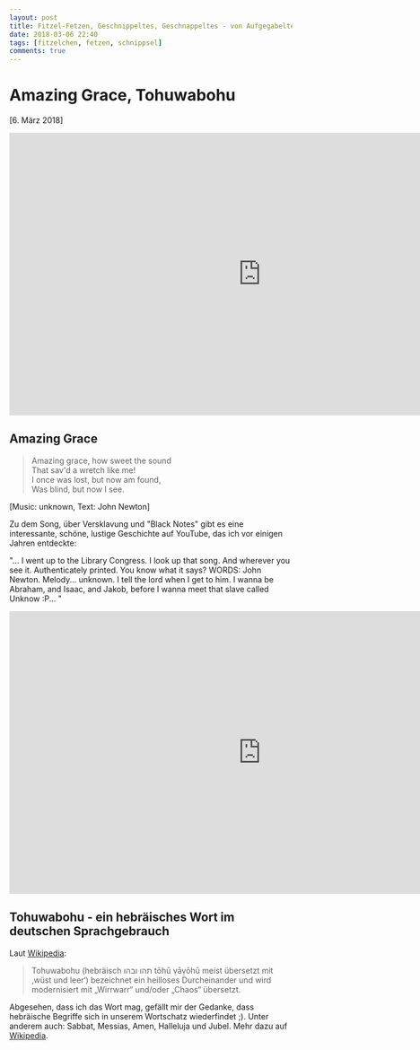 ```yaml
---
layout: post
title: Fitzel-Fetzen, Geschnippeltes, Geschnappeltes - von Aufgegabeltem, über Aufgeschnapptem, zu Eingefangenem
date: 2018-03-06 22:40
tags: [fitzelchen, fetzen, schnippsel]
comments: true
---
```

# Amazing Grace, Tohuwabohu
[6. März 2018]
<iframe width="896" height="504" src="https://www.youtube.com/embed/CDdvReNKKuk?start=50" frameborder="0" allow="autoplay; encrypted-media" allowfullscreen></iframe>

## Amazing Grace

>Amazing grace, how sweet the sound<br>
>That sav'd a wretch like me!<br>
>I once was lost, but now am found,<br>
>Was blind, but now I see.<br>

[Music: unknown, Text: John Newton]

Zu dem Song, über Versklavung und "Black Notes" gibt es eine interessante, schöne, lustige Geschichte auf YouTube, das ich vor einigen Jahren entdeckte:

"... I went up to the Library Congress. I look up that song. And wherever you see it. Authenticately printed. You know what it says? WORDS: John Newton. Melody... unknown. I tell the lord when I get to him. I wanna be Abraham, and Isaac, and Jakob, before I wanna meet that slave called Unknow :P...  "
<iframe width="896" height="504" src="https://www.youtube.com/embed/qNuQbJst4Lk" frameborder="0" allow="autoplay; encrypted-media" allowfullscreen></iframe>

## Tohuwabohu - ein hebräisches Wort im deutschen Sprachgebrauch

Laut [Wikipedia](https://de.wikipedia.org/wiki/Tohuwabohu):

> Tohuwabohu (hebräisch תהו ובהו tōhū ṿāṿōhū meist übersetzt mit ‚wüst und leer‘) bezeichnet ein heilloses Durcheinander und wird modernisiert mit „Wirrwarr“ und/oder „Chaos“ übersetzt.

Abgesehen, dass ich das Wort mag, gefällt mir der Gedanke, dass hebräische Begriffe sich in unserem Wortschatz wiederfindet ;). Unter anderem auch: Sabbat, Messias, Amen, Halleluja und Jubel. Mehr dazu auf [Wikipedia](https://de.wikipedia.org/wiki/Liste_deutscher_Wörter_aus_dem_Hebräischen_und_Jiddischen).
